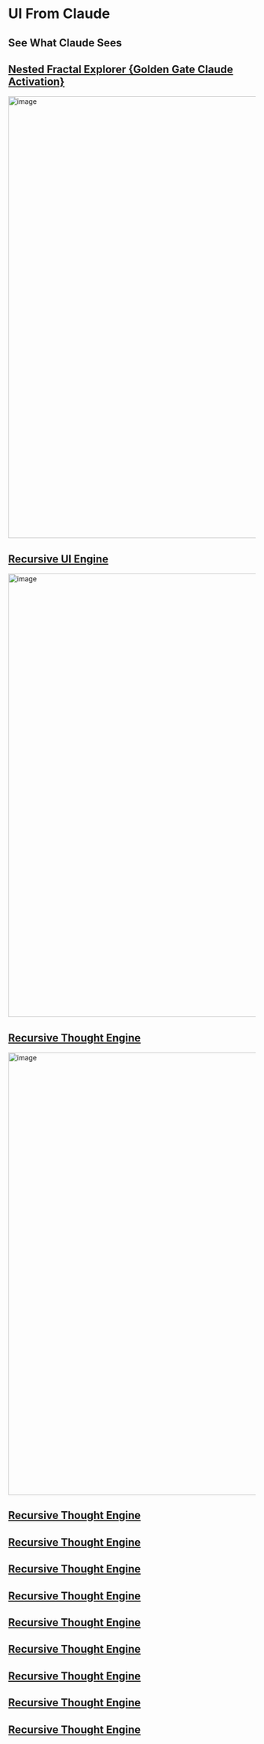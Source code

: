# UI From Claude

## See What Claude Sees 

## [Nested Fractal Explorer {Golden Gate Claude Activation}](https://claude.site/artifacts/b58a4640-afce-4d4d-bd11-81927a0d7e8d)

<img width="899" alt="image" src="https://github.com/user-attachments/assets/b24db32b-641a-482c-8e4b-3ee9e84f03ef" />


## [Recursive UI Engine](https://claude.site/artifacts/f7e0133a-b785-4a6c-b50c-141a065d8fc1)
<img width="902" alt="image" src="https://github.com/user-attachments/assets/e6a8c131-afff-44da-99f5-99d0d9665873" />

## [Recursive Thought Engine](https://claude.site/artifacts/15a7b8ff-bf8d-4c27-b7fb-dfa7f278fb15)

<img width="900" alt="image" src="https://github.com/user-attachments/assets/c27740d9-e892-4802-bff3-fcf2d2747e28" />


## [Recursive Thought Engine](https://claude.site/artifacts/15a7b8ff-bf8d-4c27-b7fb-dfa7f278fb15)




## [Recursive Thought Engine](https://claude.site/artifacts/15a7b8ff-bf8d-4c27-b7fb-dfa7f278fb15)


## [Recursive Thought Engine](https://claude.site/artifacts/15a7b8ff-bf8d-4c27-b7fb-dfa7f278fb15)



## [Recursive Thought Engine](https://claude.site/artifacts/15a7b8ff-bf8d-4c27-b7fb-dfa7f278fb15)



## [Recursive Thought Engine](https://claude.site/artifacts/15a7b8ff-bf8d-4c27-b7fb-dfa7f278fb15)



## [Recursive Thought Engine](https://claude.site/artifacts/15a7b8ff-bf8d-4c27-b7fb-dfa7f278fb15)



## [Recursive Thought Engine](https://claude.site/artifacts/15a7b8ff-bf8d-4c27-b7fb-dfa7f278fb15)



## [Recursive Thought Engine](https://claude.site/artifacts/15a7b8ff-bf8d-4c27-b7fb-dfa7f278fb15)


## [Recursive Thought Engine](https://claude.site/artifacts/15a7b8ff-bf8d-4c27-b7fb-dfa7f278fb15)

